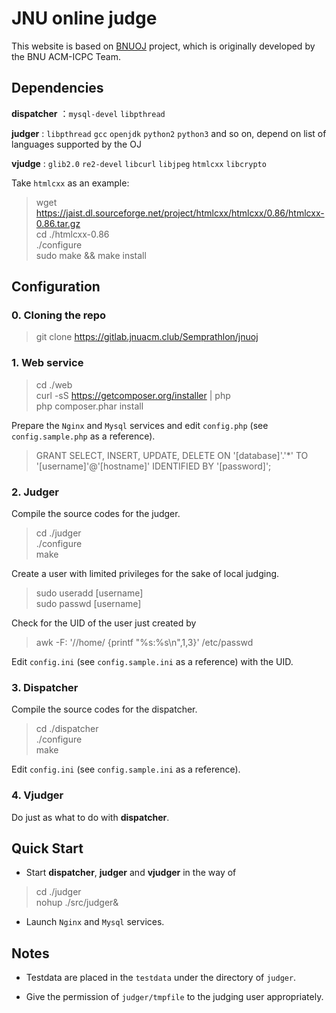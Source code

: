 # JNU online judge
This website is based on [BNUOJ](https://github.com/51isoft/bnuoj/) project, which is originally developed by the BNU ACM-ICPC Team.

## Dependencies

**dispatcher** ：`mysql-devel` `libpthread`

**judger** : `libpthread` `gcc` `openjdk` `python2` `python3` and so on, depend on list of languages supported by the OJ

**vjudge** : `glib2.0` `re2-devel` `libcurl` `libjpeg` `htmlcxx` `libcrypto`

Take `htmlcxx` as an example:

> wget https://jaist.dl.sourceforge.net/project/htmlcxx/htmlcxx/0.86/htmlcxx-0.86.tar.gz  
cd ./htmlcxx-0.86  
./configure  
sudo make && make install  

## Configuration

### 0. Cloning the repo

> git clone https://gitlab.jnuacm.club/Semprathlon/jnuoj

### 1. Web service

> cd ./web  
curl -sS https://getcomposer.org/installer | php  
php composer.phar install

Prepare the `Nginx` and `Mysql` services and edit `config.php` (see `config.sample.php` as a reference).
> GRANT SELECT, INSERT, UPDATE, DELETE ON '[database]'.'*' TO '[username]'@'[hostname]' IDENTIFIED BY '[password]';  

### 2. Judger

Compile the source codes for the judger.
> cd ./judger  
./configure  
make

Create a user with limited privileges for the sake of local judging.
> sudo useradd [username]  
sudo passwd [username]  

Check for the UID of the user just created by
> awk -F: '/\/home/ {printf "%s:%s\n",$1,$3}' /etc/passwd  

Edit `config.ini` (see `config.sample.ini` as a reference) with the UID.

### 3. Dispatcher

Compile the source codes for the dispatcher.
> cd ./dispatcher  
./configure  
make

Edit `config.ini` (see `config.sample.ini` as a reference).

### 4. Vjudger

Do just as what to do with **dispatcher**.

## Quick Start

- Start **dispatcher**, **judger** and **vjudger** in the way of
> cd ./judger  
nohup ./src/judger&

- Launch `Nginx` and `Mysql` services.

## Notes

- Testdata are placed in the `testdata` under the directory of `judger`.

- Give the permission of `judger/tmpfile` to the judging user appropriately.